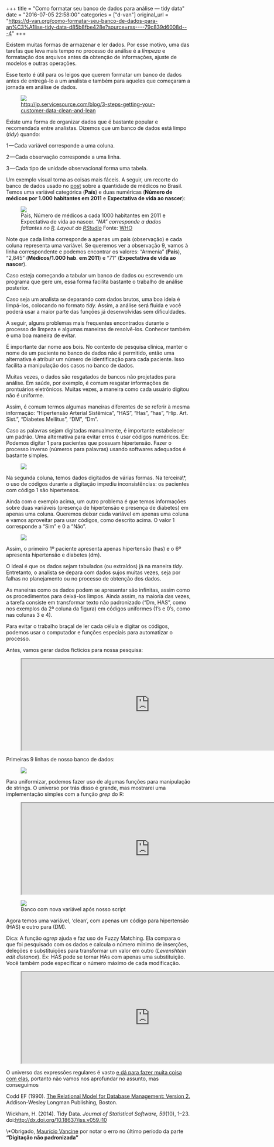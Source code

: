 +++
title = "Como formatar seu banco de dados para análise — tidy data"
date = "2016-07-05 22:58:00"
categories = ["d-van"]
original_url = "https://d-van.org/como-formatar-seu-banco-de-dados-para-an%C3%A1lise-tidy-data-d85b8fbe428e?source=rss----79c839d6008d---4"
+++

<p id="ba46" class="graf graf--p graf-after--h3">
Existem muitas formas de armazenar e ler dados. Por esse motivo, uma das
tarefas que leva mais tempo no processo de análise é a
<em class="markup--em markup--p-em">limpeza </em>e formatação dos
arquivos antes da obtenção de informações, ajuste de modelos e outras
operações.
</p>
<p id="70d8" class="graf graf--p graf-after--p">
Esse texto é útil para os leigos que querem formatar um banco de dados
antes de entregá-lo a um analista e também para aqueles que começaram a
jornada em análise de dados.
</p>
<figure id="2d38" class="graf graf--figure graf-after--p">
<img class="progressiveMedia-noscript js-progressiveMedia-inner" src="https://cdn-images-1.medium.com/max/1600/0*MQXBLmrllSZ526EE.jpg">
<figcaption class="imageCaption">
<a href="http://jp.servicesource.com/blog/3-steps-getting-your-customer-data-clean-and-lean" class="markup--anchor markup--figure-anchor">http://jp.servicesource.com/blog/3-steps-getting-your-customer-data-clean-and-lean</a>
</figcaption>
</figure>
<p id="187c" class="graf graf--p graf-after--h4">
Existe uma forma de organizar dados que é bastante popular e recomendada
entre analistas. Dizemos que um banco de dados está limpo
(<em class="markup--em markup--p-em">tidy</em>) quando:
</p>
<p id="9e0e" class="graf graf--p graf-after--p">
1 — Cada variável corresponde a uma coluna.
</p>
<p id="97fe" class="graf graf--p graf-after--p">
2 — Cada observação corresponde a uma linha.
</p>
<p id="5e8c" class="graf graf--p graf-after--p">
3 — Cada tipo de unidade observacional forma uma tabela.
</p>
<p id="9cda" class="graf graf--p graf-after--p">
Um exemplo visual torna as coisas mais fáceis. A seguir, um recorte do
banco de dados usado no
<a href="https://medium.com/@felipeargolo/o-brasil-precisa-de-mais-m%C3%A9dicos-aa3bbf0f3bd3#.4a3zqvny1" class="markup--anchor markup--p-anchor">post</a>
sobre a quantidade de médicos no Brasil. Temos uma variável categórica
(<strong class="markup--strong markup--p-strong">País</strong>) e duas
numéricas (<strong class="markup--strong markup--p-strong">Número de
médicos por 1.000 habitantes em 2011</strong> e
<strong class="markup--strong markup--p-strong">Expectativa de vida ao
nascer</strong>):
</p>
<figure id="e446" class="graf graf--figure graf-after--p">
<img class="progressiveMedia-noscript js-progressiveMedia-inner" src="https://cdn-images-1.medium.com/max/1600/1*zDM65bjZRAWC5tAyIkjlbQ.png">
<figcaption class="imageCaption">
País, Número de médicos a cada 1000 habitantes em 2011 e Expectativa de
vida ao nascer. “<em class="markup--em markup--figure-em">NA”
corresponde a dados faltantes no
</em><a href="https://www.r-project.org/" class="markup--anchor markup--figure-anchor"><em class="markup--em markup--figure-em">R</em></a><em class="markup--em markup--figure-em">.
Layout do
</em><a href="http://www.rstudio.com/" class="markup--anchor markup--figure-anchor"><em class="markup--em markup--figure-em">RStudio</em></a><em class="markup--em markup--figure-em">
</em>Fonte: <a href="http://data.worldbank.org/indicator/SH.MED.PHYS.ZS" class="markup--anchor markup--figure-anchor">WHO</a>
</figcaption>
</figure>
<p id="b68c" class="graf graf--p graf-after--figure">
Note que cada linha corresponde a apenas um país (observação) e cada
coluna representa uma variável. Se queremos ver a observação 9, vamos à
linha correspondente e podemos encontrar os valores: “Armenia”
(<strong class="markup--strong markup--p-strong">País</strong>), “2,845”
(<strong class="markup--strong markup--p-strong">Médicos/1.000
hab</strong>. <strong class="markup--strong markup--p-strong">em
2011</strong>) e “71”
(<strong class="markup--strong markup--p-strong">Expectativa de vida ao
nascer</strong>).
</p>
<p id="ba02" class="graf graf--p graf-after--p">
Caso esteja começando a tabular um banco de dados ou escrevendo um
programa que gere um, essa forma facilita bastante o trabalho de análise
posterior.
</p>
<p id="019b" class="graf graf--p graf-after--p">
Caso seja um analista se deparando com dados brutos, uma boa ideia é
limpá-los, colocando no formato
<em class="markup--em markup--p-em">tidy. </em>Assim, a análise será
fluida e você poderá usar a maior parte das funções já desenvolvidas sem
dificuldades.
</p>
<p id="ecd0" class="graf graf--p graf-after--h3">
A seguir, alguns problemas mais frequentes encontrados durante o
processo de limpeza e algumas maneiras de resolvê-los. Conhecer também é
uma boa maneira de evitar.
</p>
<p id="7c50" class="graf graf--p graf-after--h4">
É importante dar nome aos bois. No contexto de pesquisa clínica, manter
o nome de um paciente no banco de dados não é permitido, então uma
alternativa é atribuir um número de identificação para cada paciente.
Isso facilita a manipulação dos casos no banco de dados.
</p>
<p id="fcec" class="graf graf--p graf-after--h4">
Muitas vezes, o dados são resgatados de bancos não projetados para
análise. Em saúde, por exemplo, é comum resgatar informações de
prontuários eletrônicos. Muitas vezes, a maneira como cada usuário
digitou não é uniforme.
</p>
<p id="712f" class="graf graf--p graf-after--p">
Assim, é comum termos algumas maneiras diferentes de se referir à mesma
informação: “Hipertensão Arterial Sistêmica”, “HAS”, “Has”, “has”, “Hip.
Art. Sist.”, “Diabetes Mellitus”, “DM”, “Dm”.
</p>
<p id="a840" class="graf graf--p graf-after--p">
Caso as palavras sejam digitadas manualmente, é importante estabelecer
um padrão. Uma alternativa para evitar erros é usar códigos numéricos.
Ex: Podemos digitar 1 para pacientes que possuam hipertensão. Fazer o
processo inverso (números para palavras) usando softwares adequados é
bastante simples.
</p>
<figure id="c52a" class="graf graf--figure graf-after--p">
<img class="progressiveMedia-noscript js-progressiveMedia-inner" src="https://cdn-images-1.medium.com/max/1600/1*vtzVsnH7WOlbU4eHUpIh2Q.png">
</figure>
<p id="218d" class="graf graf--p graf-after--figure">
Na segunda coluna, temos dados digitados de várias formas. Na
terceira\*, o uso de códigos durante a digitação impediu
inconsistências: os pacientes com código 1 são hipertensos.
</p>
<p id="16a5" class="graf graf--p graf-after--h4">
Ainda com o exemplo acima, um outro problema é que temos informações
sobre duas variáveis (presença de hipertensão e presença de diabetes) em
apenas uma coluna. Queremos deixar cada variável em apenas uma coluna e
vamos aproveitar para usar códigos, como descrito acima. O valor 1
corresponde a “Sim” e 0 a “Não”.
</p>
<figure id="cbdb" class="graf graf--figure graf-after--p">
<img class="progressiveMedia-noscript js-progressiveMedia-inner" src="https://cdn-images-1.medium.com/max/1600/1*BVkTw4DNtJg6xRlJYHOIuw.png">
</figure>
<p id="b05a" class="graf graf--p graf-after--figure">
Assim, o primeiro 1º paciente apresenta apenas hipertensão (has) e o 6º
apresenta hipertensão e diabetes (dm).
</p>
<p id="b31d" class="graf graf--p graf-after--h4">
O ideal é que os dados sejam tabulados (ou extraídos) já na maneira
<em class="markup--em markup--p-em">tidy</em>. Entretanto, o analista se
depara com dados sujos muitas vezes, seja por falhas no planejamento ou
no processo de obtenção dos dados.
</p>
<p id="913d" class="graf graf--p graf-after--p">
As maneiras como os dados podem se apresentar são infinitas, assim como
os procedimentos para deixá-los limpos. Ainda assim, na maioria das
vezes, a tarefa consiste em transformar texto não padronizado (“Dm,
HAS”, como nos exemplos da 2ª coluna da figura) em códigos uniformes
(1’s e 0’s, como nas colunas 3 e 4).
</p>
<p id="17d1" class="graf graf--p graf-after--p">
Para evitar o trabalho braçal de ler cada célula e digitar os códigos,
podemos usar o computador e funções especiais para automatizar o
processo.
</p>
<p id="48f2" class="graf graf--p graf-after--p">
Antes, vamos gerar dados fictícios para nossa pesquisa:
</p>
<figure id="d7cc" class="graf graf--figure graf--iframe graf-after--p">
<iframe width="700" height="250" src="https://d-van.org/media/95c85662f42a4e54594173d799ebdfc4?postId=d85b8fbe428e" class>
</iframe>

</figure>
<p id="519d" class="graf graf--p graf-after--figure">
Primeiras 9 linhas de nosso banco de dados:
</p>
<figure id="5a0d" class="graf graf--figure graf-after--p">
<img class="progressiveMedia-noscript js-progressiveMedia-inner" src="https://cdn-images-1.medium.com/max/1600/1*BHmbyrg9koqRdyBvFN3TfQ.png">
</figure>
<p id="7133" class="graf graf--p graf-after--figure">
Para uniformizar, podemos fazer uso de algumas funções para manipulação
de strings. O universo por trás disso é grande, mas mostrarei uma
implementação simples com a função
<em class="markup--em markup--p-em">grep</em> do R:
</p>
<figure id="b0e8" class="graf graf--figure graf--iframe graf-after--p">
<iframe width="700" height="250" src="https://d-van.org/media/7c9154b5146392663a1876e9ee7738c8?postId=d85b8fbe428e" class>
</iframe>

</figure>
<figure id="8d6d" class="graf graf--figure graf-after--figure">
<img class="progressiveMedia-noscript js-progressiveMedia-inner" src="https://cdn-images-1.medium.com/max/1600/1*rXP37NXjOdOLVKuSCTaJ3Q.png">
<figcaption class="imageCaption">
Banco com nova variável após nosso script
</figcaption>
</figure>
<p id="acec" class="graf graf--p graf-after--figure">
Agora temos uma variável, ‘clean’, com apenas um código para hipertensão
(HAS) e outro para (DM).
</p>
<p id="1b90" class="graf graf--p graf-after--p">
Dica: A função <em class="markup--em markup--p-em">agrep </em>ajuda e
faz uso de Fuzzy Matching. Ela compara o que foi pesquisado com os dados
e calcula o número mínimo de inserções, deleções e substituições para
transformar um valor em outro
(<em class="markup--em markup--p-em">Levenshtein edit distance</em>).
Ex: HAS pode se tornar HAs com apenas uma substituição. Você também pode
especificar o número máximo de cada modificação.
</p>
<figure id="33e5" class="graf graf--figure graf--iframe graf-after--p">
<iframe width="700" height="250" src="https://d-van.org/media/32f50f327b50f78e6c73cefffac806f5?postId=d85b8fbe428e" class>
</iframe>

</figure>
<p id="c44c" class="graf graf--p graf-after--figure">
O universo das expressões regulares é vasto
<a href="http://blog.ricbit.com/2010/07/aritmetica-com-regexp.html" class="markup--anchor markup--p-anchor">e
dá para fazer muita coisa com elas</a>, portanto não vamos nos
aprofundar no assunto, mas conseguimos
</p>
<p id="31bd" class="graf graf--p graf-after--h4">
Codd EF (1990).
<a href="http://codeblab.com/wp-content/uploads/2009/12/rmdb-codd.pdf" class="markup--anchor markup--p-anchor">The
Relational Model for Database Management: Version 2.</a> Addison-Wesley
Longman Publishing, Boston.
</p>
<p id="0973" class="graf graf--p graf-after--p">
Wickham, H. (2014). Tidy Data.
<em class="markup--em markup--p-em">Journal of Statistical Software,
59</em>(10), 1–23.
doi:<a href="http://dx.doi.org/10.18637/jss.v059.i10" class="markup--anchor markup--p-anchor">http://dx.doi.org/10.18637/jss.v059.i10</a>
</p>
<p id="ebcd" class="graf graf--p graf-after--p graf--trailing">
\*Obrigado,
<a href="https://medium.com/@maurciovancine" class="markup--user markup--p-user">Maurício
Vancine</a> por notar o erro no último período da parte
<strong class="markup--strong markup--p-strong">“Digitação não
padronizada”</strong>
</p>

